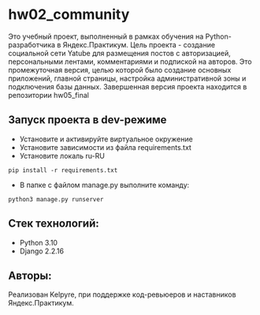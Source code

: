 # hw02_community

Это учебный проект, выполненный в рамках обучения на Python-разработчика в Яндекс.Практикум.
Цель проекта - создание cоциальной сети Yatube для размещения постов с авторизацией, персональными лентами, комментариями и подпиской на авторов. Это промежуточная версия, целью которой было создание основных приложений, главной страницы, настройка административной зоны и подключения базы данных. Завершенная версия проекта находится в репозитории hw05_final

## Запуск проекта в dev-режиме
- Установите и активируйте виртуальное окружение
- Установите зависимости из файла requirements.txt
- Установите локаль ru-RU
```
pip install -r requirements.txt
``` 
- В папке с файлом manage.py выполните команду:
```
python3 manage.py runserver
```

## Стек технологий:
- Python 3.10
- Django 2.2.16

## Авторы:
Реализован Kelpyre, при поддержке код-ревьюеров и наставников Яндекс.Практикум.

